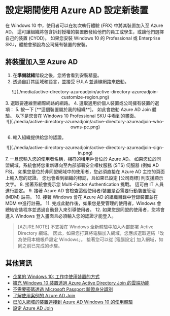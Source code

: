 <properties 
    pageTitle="設定期間使用 Azure AD 設定新裝置 | Microsoft Azure" 
    description="此主題說明使用者如何在初次執行體驗期間設定 Azure AD Join。" 
    services="active-directory" 
    documentationCenter="" 
    authors="femila" 
    manager="stevenpo" 
    editor=""
    tags="azure-classic-portal"/>

<tags 
    ms.service="active-directory" 
    ms.workload="identity" 
    ms.tgt_pltfrm="na" 
    ms.devlang="na" 
    ms.topic="article" 
    ms.date="11/19/2015" 
    ms.author="femila"/>


# 設定期間使用 Azure AD 設定新裝置

在 Windows 10 中，使用者可以在初次執行體驗 (FRX) 中將其裝置加入至 Azure AD。 這可讓組織將包含拆封授權的裝置散發給他們的員工或學生，或讓他們選擇自己的裝置 (CYOD)。
如果您安裝 Windows 10 的 Professional 或 Enterprise SKU，體驗會預設為公司擁有裝置的安裝。

將裝置加入至 Azure AD
---------------

1. 在**準備就緒**階段之後，您將會看到安裝精靈。
2. 透過自訂其區域和語言，並接受 EULA 並連線網路來啟動。
<center>
![](./media/active-directory-azureadjoin/active-directory-azureadjoin-customize-region.png) </center>
3. 選取要連線至網際網路的網路。
4. 選取適用於個人裝置或公司擁有裝置的選項：
5. 按一下 [**這個裝置屬於我的組織**]。 如此會啟動 Azure AD Join 體驗。 以下是您會在 Windows 10 Professional SKU 中看到的畫面。 
<center>
![](./media/active-directory-azureadjoin/active-directory-azureadjoin-who-owns-pc.png) </center>

6.  輸入組織提供給您的認證。
<center>
![](./media/active-directory-azureadjoin/active-directory-azureadjoin-sign-in.png) </center>
7.  一旦您輸入您的使用者名稱，相符的租用戶會位於 Azure AD。 如果您位於同盟網域，系統會將您重新導向至內部部署安全權杖服務 (STS) 伺服器 (例如 AD FS)。 如果您是位於非同盟網域中的使用者，您必須直接在 Azure AD 主控的頁面上輸入您的認證。 您也會看到組織的標誌，且如果已設定 [公司商標] 則支援顯示文字。
8.  接著系統會提示您 Multi-Factor Authentication 挑戰。 這可由 IT 人員進行設定。
9.  接著 Azure AD 會檢查這個使用者/裝置是否需要行動裝置管理 (MDM) 註冊。
10. 接著 Windows 會在 Azure AD 的組織目錄中登錄裝置並在 MDM 中進行註冊。
11. 完成此動作後，如果您是受管理的使用者，Windows 會總結安裝程序並透過自動登入來引導使用者。
12. 如果您是同盟的使用者，您將會進入 Windows 登入畫面且必須輸入您的認證才能登入。

> [AZURE.NOTE] 不支援在 Windows 全新體驗中加入內部部署 Active Directory 網域。 因此，如果您打算將電腦加入網域，您應該選取連結「改為使用本機帳戶設定 Windows」。 接著您可以從 [電腦設定] 加入網域，如同之前已完成的步驟。

## 其他資訊

* [企業的 Windows 10: 工作中使用裝置的方式](active-directory-azureadjoin-windows10-devices-overview.md)
* [擴充 Windows 10 裝置透過 Azure Active Directory Join 的雲端功能](active-directory-azureadjoin-user-upgrade.md)
* [不需要密碼透過 Microsoft Passport 驗證身分識別](active-directory-azureadjoin-passport.md)
* [了解使用案例的 Azure AD Join](active-directory-azureadjoin-deployment-aadjoindirect.md)
* [已加入網域的裝置連接到 Azure AD Windows 10 的使用體驗](active-directory-azureadjoin-devices-group-policy.md)
* [設定 Azure AD Join](active-directory-azureadjoin-setup.md)






